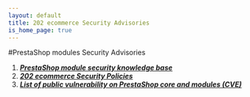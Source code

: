 ```yaml
---
layout: default
title: 202 ecommerce Security Advisories
is_home_page: true
---
```


#PrestaShop modules Security Advisories

1. ***[PrestaShop module security knowledge base](/kb/index.md)***
2. ***[202 ecommerce Security Policies](/SECURITY.md)***
3. ***[List of public vulnerability on PrestaShop core and modules (CVE)](/cve/docs/index.md)***
